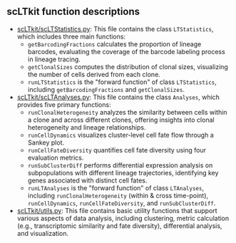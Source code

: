 ## scLTkit function descriptions
  - [scLTkit/scLTStatistics.py](https://github.com/czythu/scLTkit/blob/main/scLTkit/scLTStatistics.py): This file contains the class `LTStatistics`,
  which includes three main functions:
    - `getBarcodingFractions` calculates the proportion of lineage barcodes, evaluating the coverage of the barcode labeling process in lineage tracing.
    - `getClonalSizes` computes the distribution of clonal sizes, visualizing the number of cells derived from each clone.
    - `runLTStatistics` is the "forward function" of class `LTStatistics`, including `getBarcodingFractions` and `getClonalSizes`.
  - [scLTkit/scLTAnalyses.py](https://github.com/czythu/scLTkit/blob/main/scLTkit/scLTAnalyses.py): This file contains the class `Analyses`,
  which provides five primary functions:
    - `runClonalHeterogeneity` analyzes the similarity between cells within a clone and across different clones, offering insights into clonal heterogeneity and lineage relationships.
    - `runCellDynamics` visualizes cluster-level cell fate flow through a Sankey plot.
    - `runCellFateDiversity` quantifies cell fate diversity using four evaluation metrics.
    - `runSubClusterDiff` performs differential expression analysis on subpopulations with different lineage trajectories, identifying key genes associated with distinct cell fates.
    - `runLTAnalyses` is the "forward function" of class `LTAnalyses`, including `runClonalHeterogeneity` (within & cross time-point), `runCellDynamics`, `runCellFateDiversity`, and `runSubClusterDiff`.
  - [scLTkit/utils.py](https://github.com/czythu/scLTkit/blob/main/scLTkit/utils.py): This file contains basic utility functions that support various aspects of data analysis,
  including clustering, metric calculation (e.g., transcriptomic similarity and fate diversity), differential analysis, and visualization.
